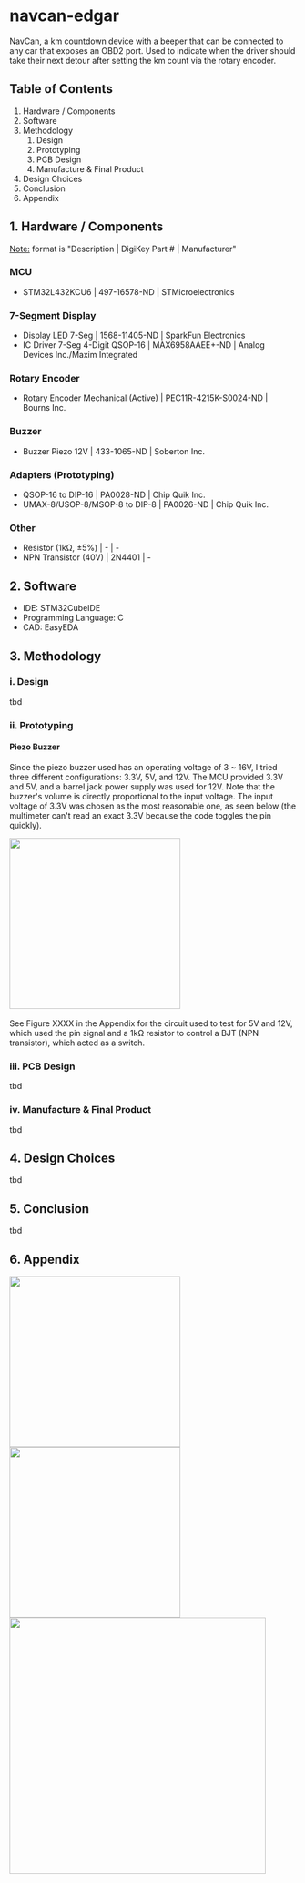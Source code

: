 # navcan-edgar
NavCan, a km countdown device with a beeper that can be connected to any car that exposes an OBD2 port. Used to indicate when the driver should take their next detour after setting the km count via the rotary encoder.

## Table of Contents

1. Hardware / Components
2. Software
3. Methodology
    1. Design
    2. Prototyping
    3. PCB Design
    4. Manufacture & Final Product
4. Design Choices
5. Conclusion
6. Appendix

## 1. Hardware / Components 
<ins>Note:</ins> format is "Description | DigiKey Part # | Manufacturer"
### MCU
- STM32L432KCU6 | 497-16578-ND | STMicroelectronics
### 7-Segment Display
- Display LED 7-Seg | 1568-11405-ND | SparkFun Electronics
- IC Driver 7-Seg 4-Digit QSOP-16 | MAX6958AAEE+-ND | Analog Devices Inc./Maxim Integrated
### Rotary Encoder
- Rotary Encoder Mechanical (Active) | PEC11R-4215K-S0024-ND | Bourns Inc.
### Buzzer
- Buzzer Piezo 12V | 433-1065-ND | Soberton Inc.
### Adapters (Prototyping)
- QSOP-16 to DIP-16 | PA0028-ND | Chip Quik Inc.
- UMAX-8/USOP-8/MSOP-8 to DIP-8 | PA0026-ND | Chip Quik Inc.
### Other
- Resistor (1kΩ, ±5%) | - | -
- NPN Transistor (40V) | 2N4401 | -

## 2. Software
- IDE: STM32CubeIDE
- Programming Language: C
- CAD: EasyEDA

## 3. Methodology

### i. Design
tbd

### ii. Prototyping

#### Piezo Buzzer
Since the piezo buzzer used has an operating voltage of 3 ~ 16V, I tried three different configurations: 3.3V, 5V, and 12V. The MCU provided 3.3V and 5V, and a barrel jack power supply was used for 12V. Note that the buzzer's volume is directly proportional to the input voltage. The input voltage of 3.3V was chosen as the most reasonable one, as seen below (the multimeter can't read an exact 3.3V because the code toggles the pin quickly).

<img src="https://github.com/user-attachments/assets/348db6f6-cc48-43f3-89b8-f1590151e904"  width=300 /> &nbsp;

See Figure XXXX in the Appendix for the circuit used to test for 5V and 12V, which used the pin signal and a 1kΩ resistor to control a BJT (NPN transistor), which acted as a switch.

### iii. PCB Design
tbd

### iv. Manufacture & Final Product
tbd

## 4. Design Choices
tbd

## 5. Conclusion
tbd

## 6. Appendix
<img src="https://github.com/user-attachments/assets/60faf31f-44a6-4006-8db8-2bcf31b29c9b" width=300 />
<img src="https://github.com/user-attachments/assets/66784fb1-c058-4210-9e39-dc255749a856" width=300 />
<img src="https://github.com/user-attachments/assets/041ba898-efcb-4215-9cc9-646393116a7a" width=450 />

